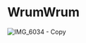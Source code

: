 # WrumWrum

![IMG_6034 - Copy](https://user-images.githubusercontent.com/18381104/78904928-f3569c00-7a85-11ea-925d-bee5c6be1d9c.gif)
